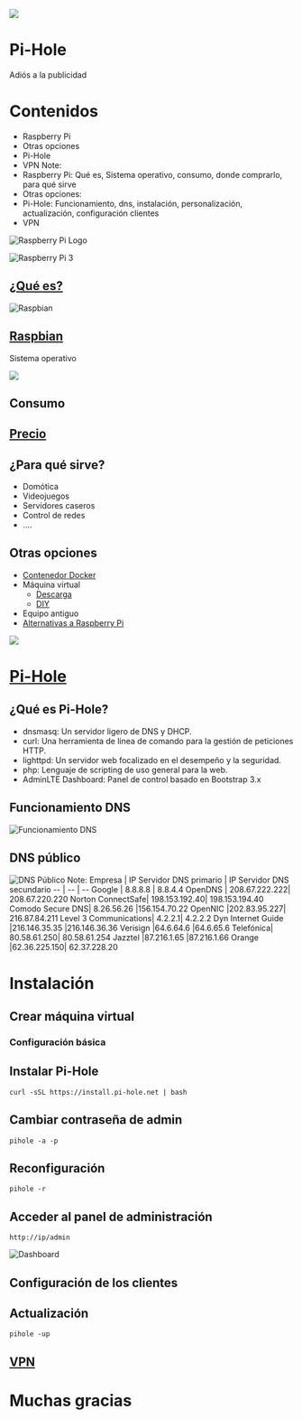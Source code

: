 ![ ](./img/pi-hole-logo.png  "Pi-Hole logo")
# Pi-Hole
Adiós a la publicidad


# Contenidos
- Raspberry Pi
- Otras opciones
- Pi-Hole
- VPN
Note: 
- Raspberry Pi: Qué es, Sistema operativo, consumo, donde comprarlo, para qué sirve
- Otras opciones: 
- Pi-Hole: Funcionamiento, dns, instalación, personalización, actualización, configuración clientes
- VPN



	
![Raspberry Pi Logo](./img/RaspberryPi.png  "Raspberry Pi Logo")


![Raspberry Pi 3](./img/RaspberryPi3.jpg  "Raspberry Pi 3")
## [¿Qué es?](https://es.wikipedia.org/wiki/Raspberry_Pi)  


![Raspbian](./img/raspbian.png  "Raspbian")
## [Raspbian](https://www.raspberrypi.org/downloads/raspbian/) 
Sistema operativo


![ ](./img/ConsumoRaspberry.png  "Consumo Raspberry")
## Consumo


## [Precio](https://www.kubii.es/40-raspberry-pi-3-2-b) 


## ¿Para qué sirve?
- Domótica
- Videojuegos
- Servidores caseros
- Control de redes
- ....


## Otras opciones
- [Contenedor Docker](https://hub.docker.com/r/pihole/pihole/)
- Máquina virtual
	- [Descarga](https://www.osboxes.org/raspbian/) 
	- [DIY](https://www.luisllamas.es/raspberry-pi-virtualbox/)
- Equipo antiguo
- [Alternativas a Raspberry Pi](https://tecnobits.xyz/mejores-alternativas-a-la-raspberry-pi-en-2018/) 



![ ](./img/pi-hole-logo.png  "Pi-Hole logo")
# [Pi-Hole](https://pi-hole.net/) 


## ¿Qué es Pi-Hole?
- dnsmasq: Un servidor ligero de DNS y DHCP.
- curl: Una herramienta de linea de comando para la gestión de peticiones HTTP.
- lighttpd: Un servidor web focalizado en el desempeño y la seguridad.
- php: Lenguaje de scripting de uso general para la web.
- AdminLTE Dashboard: Panel de control basado en Bootstrap 3.x


## Funcionamiento DNS
![Funcionamiento DNS](./img/EsquemaBasicoDNS.jpg  "Funcionamiento DNS")


## DNS público
![DNS Público](./img/dnsPublic0.png  "DNS Público")
Note:
Empresa | IP Servidor DNS primario | IP Servidor DNS secundario
-- | -- | --
Google |	8.8.8.8 |	8.8.4.4
OpenDNS |	208.67.222.222|	208.67.220.220
Norton ConnectSafe|	198.153.192.40|	198.153.194.40
Comodo Secure DNS|	8.26.56.26	|156.154.70.22
OpenNIC	|202.83.95.227|	216.87.84.211
Level 3 Communications|	4.2.2.1|	4.2.2.2
Dyn Internet Guide	|216.146.35.35	|216.146.36.36
Verisign	|64.6.64.6	|64.6.65.6
Telefónica|	80.58.61.250|	80.58.61.254
Jazztel	|87.216.1.65	|87.216.1.66
Orange	|62.36.225.150|	62.37.228.20



# Instalación


## Crear máquina virtual
### Configuración básica


## Instalar Pi-Hole
	curl -sSL https://install.pi-hole.net | bash
	

## Cambiar contraseña de admin
	pihole -a -p
	
	
## Reconfiguración
	pihole -r


## Acceder al panel de administración
	http://ip/admin
![Dashboard](./img/dashboard.png) 


## Configuración de los clientes


## Actualización
	pihole -up


## [VPN](https://hefistion.github.io/Pi-Hole-Bloquea-la-publicidad-desde-raspberry-pi/) 



# Muchas gracias
